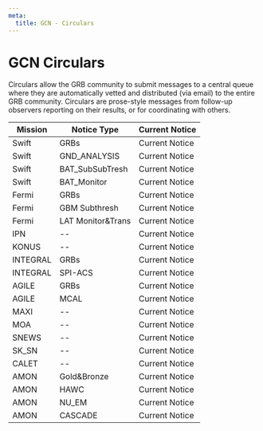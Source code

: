 ```yaml
---
meta:
  title: GCN - Circulars
---
```


# GCN Circulars

Circulars allow the GRB community to submit messages to a central queue where they are automatically vetted and distributed (via email) to the entire GRB community. Circulars are prose-style messages from follow-up observers reporting on their results, or for coordinating with others.

| Mission  | Notice Type       | Current Notice |
| -------- | ----------------- | -------------- |
| Swift    | GRBs              | Current Notice |
| Swift    | GND_ANALYSIS      | Current Notice |
| Swift    | BAT_SubSubTresh   | Current Notice |
| Swift    | BAT_Monitor       | Current Notice |
| Fermi    | GRBs              | Current Notice |
| Fermi    | GBM Subthresh     | Current Notice |
| Fermi    | LAT Monitor&Trans | Current Notice |
| IPN      | \--               | Current Notice |
| KONUS    | \--               | Current Notice |
| INTEGRAL | GRBs              | Current Notice |
| INTEGRAL | SPI-ACS           | Current Notice |
| AGILE    | GRBs              | Current Notice |
| AGILE    | MCAL              | Current Notice |
| MAXI     | \--               | Current Notice |
| MOA      | \--               | Current Notice |
| SNEWS    | \--               | Current Notice |
| SK_SN    | \--               | Current Notice |
| CALET    | \--               | Current Notice |
| AMON     | Gold&Bronze       | Current Notice |
| AMON     | HAWC              | Current Notice |
| AMON     | NU_EM             | Current Notice |
| AMON     | CASCADE           | Current Notice |
